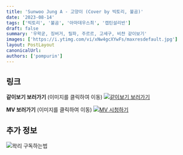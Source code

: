 ```yaml
---
title: 'Sunwoo Jung A - 고양이 (Cover by 빅토리, 불곰)'
date: '2023-08-14'
tags: ['빅토리', '불곰', '아마데우스최', '캡틴설리반']
draft: false
summary: '우왁굳, 징버거, 릴파, 주르르, 고세구, 비챤 같이보기'
images: ['https://i.ytimg.com/vi/xNw4gcXYwFs/maxresdefault.jpg']
layout: PostLayout
canonicalUrl:
authors: ['pompurin']
---
```


## 링크

**같이보기 보러가기** (이미지를 클릭하여 이동)
[![같이보기 보러가기](https://cdn.discordapp.com/attachments/1136601898116464710/1137050327938506852/logo.png)](https://cafe.naver.com/steamindiegame/12436728)

**MV 보러가기** (이미지를 클릭하여 이동)
[![MV 시청하기](https://i.ytimg.com/vi/xNw4gcXYwFs/maxresdefault.jpg)](https://youtu.be/xNw4gcXYwFs)

## 추가 정보

![왁리 구독하는법](https://cdn.discordapp.com/attachments/1136601898116464710/1137049857136267374/--2cut.gif)
